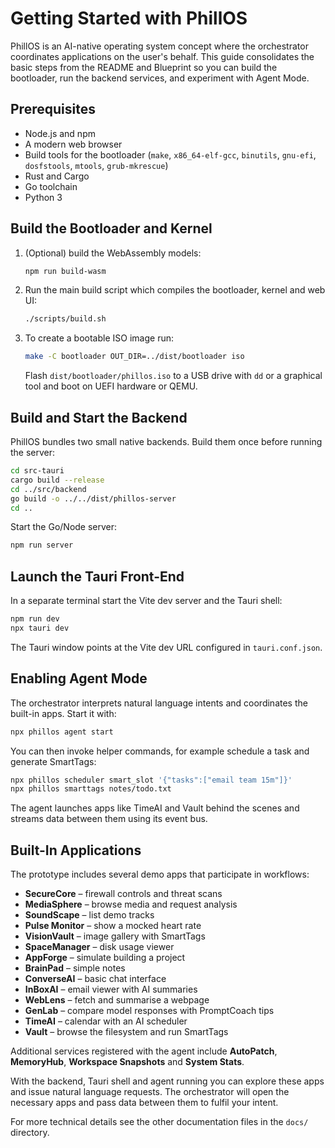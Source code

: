 # Getting Started with PhillOS

PhillOS is an AI-native operating system concept where the orchestrator coordinates applications on the user's behalf. This guide consolidates the basic steps from the README and Blueprint so you can build the bootloader, run the backend services, and experiment with Agent Mode.

## Prerequisites

- Node.js and npm
- A modern web browser
- Build tools for the bootloader (`make`, `x86_64-elf-gcc`, `binutils`, `gnu-efi`, `dosfstools`, `mtools`, `grub-mkrescue`)
- Rust and Cargo
- Go toolchain
- Python 3

## Build the Bootloader and Kernel

1. (Optional) build the WebAssembly models:
   ```bash
   npm run build-wasm
   ```
2. Run the main build script which compiles the bootloader, kernel and web UI:
   ```bash
   ./scripts/build.sh
   ```
3. To create a bootable ISO image run:
   ```bash
   make -C bootloader OUT_DIR=../dist/bootloader iso
   ```
   Flash `dist/bootloader/phillos.iso` to a USB drive with `dd` or a graphical tool and boot on UEFI hardware or QEMU.

## Build and Start the Backend

PhillOS bundles two small native backends. Build them once before running the server:

```bash
cd src-tauri
cargo build --release
cd ../src/backend
go build -o ../../dist/phillos-server
cd ..
```

Start the Go/Node server:
```bash
npm run server
```

## Launch the Tauri Front-End

In a separate terminal start the Vite dev server and the Tauri shell:
```bash
npm run dev
npx tauri dev
```
The Tauri window points at the Vite dev URL configured in `tauri.conf.json`.

## Enabling Agent Mode

The orchestrator interprets natural language intents and coordinates the built-in apps. Start it with:
```bash
npx phillos agent start
```

You can then invoke helper commands, for example schedule a task and generate SmartTags:
```bash
npx phillos scheduler smart_slot '{"tasks":["email team 15m"]}'
npx phillos smarttags notes/todo.txt
```
The agent launches apps like TimeAI and Vault behind the scenes and streams data between them using its event bus.

## Built-In Applications

The prototype includes several demo apps that participate in workflows:

- **SecureCore** – firewall controls and threat scans
- **MediaSphere** – browse media and request analysis
- **SoundScape** – list demo tracks
- **Pulse Monitor** – show a mocked heart rate
- **VisionVault** – image gallery with SmartTags
- **SpaceManager** – disk usage viewer
- **AppForge** – simulate building a project
- **BrainPad** – simple notes
- **ConverseAI** – basic chat interface
- **InBoxAI** – email viewer with AI summaries
- **WebLens** – fetch and summarise a webpage
- **GenLab** – compare model responses with PromptCoach tips
- **TimeAI** – calendar with an AI scheduler
- **Vault** – browse the filesystem and run SmartTags

Additional services registered with the agent include **AutoPatch**, **MemoryHub**, **Workspace Snapshots** and **System Stats**.

With the backend, Tauri shell and agent running you can explore these apps and issue natural language requests. The orchestrator will open the necessary apps and pass data between them to fulfil your intent.

For more technical details see the other documentation files in the `docs/` directory.
